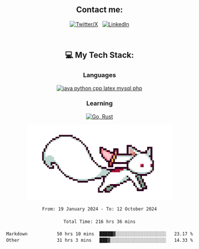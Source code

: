 

<div align="center">

## Contact me:

[![Twitter/X](https://skillicons.dev/icons?i=twitter)](https://twitter.com/erikskopp) &nbsp;
[![LinkedIn](https://skillicons.dev/icons?i=linkedin)](www.linkedin.com/in/erik-skopp) 

<div align="center">
<br>

## 💻 My Tech Stack:

### Languages

[![java python cpp latex mysql php](https://skillicons.dev/icons?i=java,python,cpp,latex,mysql,php)](https://skillicons.dev)

### Learning

[![Go, Rust](https://skillicons.dev/icons?i=go,rust)](https://skillicons.dev)

<center>

<img src="kyubey.gif" alt="Alt-Text" title="" >

</center>


<!--START_SECTION:waka-->

```txt
From: 19 January 2024 - To: 12 October 2024

Total Time: 216 hrs 36 mins

Markdown           50 hrs 10 mins  █████▓░░░░░░░░░░░░░░░░░░░   23.17 %
Other              31 hrs 3 mins   ███▓░░░░░░░░░░░░░░░░░░░░░   14.33 %
```

<!--END_SECTION:waka-->
